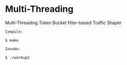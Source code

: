# Multi-Threading
Multi-Threading Token Bucket filter-based Traffic Shaper

    Compile:

    $ make

    Invoke:

    $ ./warmup2
